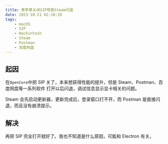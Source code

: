 ```yaml
---
title: 黑苹果关闭SIP导致Steam闪退
date: 2023-10-21 02:10:19
tags:
    - macOS
    - SIP
    - Hackintosh
    - Steam
    - Postman
    - 百度网盘
---
```


## 起因
在`OpenCore`中把 SIP 关了，本来想获得性能的提升，但是 Steam、Postman、百度网盘等一系列软件 打开以后闪退，调试信息显示显卡相关的问题。

Steam 会先启动更新器，更新完成后，登录窗口打不开，而 Postman 是直接闪退，而且没有崩溃提示。

## 解决
再把 SIP 完全打开就好了。我也不知道是什么原因，可能和 Electron 有关。
